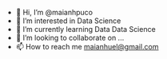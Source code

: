 - 👋 Hi, I’m @maianhpuco
- 👀 I’m interested in Data Science 
- 🌱 I’m currently learning Data Data Science 
- 💞️ I’m looking to collaborate on ...
- 📫 How to reach me maianhuel@gmail.com

<!---
maianhpuco/maianhpuco is a ✨ special ✨ repository because its `README.md` (this file) appears on your GitHub profile.
You can click the Preview link to take a look at your changes.
--->
